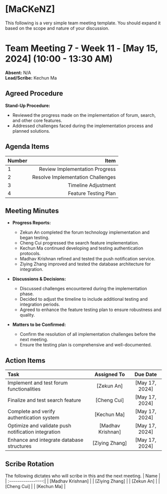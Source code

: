 # [MaCKeNZ]
This following is a very simple team meeting template. You should expand it based on the scope and nature of your discussion.

# Team Meeting 7 - Week 11 - [May 15, 2024] (10:00 - 13:30 AM)
**Absent:** N/A  
**Lead/Scribe:** Kechun Ma

## Agreed Procedure
**Stand-Up Procedure:**  
- Reviewed the progress made on the implementation of forum, search, and other core features.
- Addressed challenges faced during the implementation process and planned solutions.

## Agenda Items
| Number |         Item                  |
|:-------|------------------------------:|
| 1      | Review Implementation Progress|
| 2      | Resolve Implementation Challenges  |
| 3      | Timeline Adjustment           |
| 4      | Feature Testing Plan          |

## Meeting Minutes
- **Progress Reports:**
  - Zekun An completed the forum technology implementation and began testing.
  - Cheng Cui progressed the search feature implementation.
  - Kechun Ma continued developing and testing authentication protocols.
  - Madhav Krishnan refined and tested the push notification service.
  - Ziying Zhang improved and tested the database architecture for integration.

- **Discussions & Decisions:**
  - Discussed challenges encountered during the implementation phase.
  - Decided to adjust the timeline to include additional testing and integration periods.
  - Agreed to enhance the feature testing plan to ensure robustness and quality.

- **Matters to be Confirmed:**
  - Confirm the resolution of all implementation challenges before the next meeting.
  - Ensure the testing plan is comprehensive and well-documented.

## Action Items
| Task                                      | Assigned To       |  Due Date    |
|:------------------------------------------|:-----------------:|:------------:|
| Implement and test forum functionalities  | [Zekun An]        | [May 17, 2024] |
| Finalize and test search feature          | [Cheng Cui]       | [May 17, 2024] |
| Complete and verify authentication system | [Kechun Ma]       | [May 17, 2024] |
| Optimize and validate push notification integration | [Madhav Krishnan] | [May 17, 2024] |
| Enhance and integrate database structures | [Ziying Zhang]    | [May 17, 2024] |

## Scribe Rotation
The following dictates who will scribe in this and the next meeting.
| Name               |
| :-----------------:|
| [Madhav Krishnan]  |
| [Ziying Zhang]     |
| [Zekun An]         |
| [Cheng Cui]        |
| [Kechun Ma]        |
